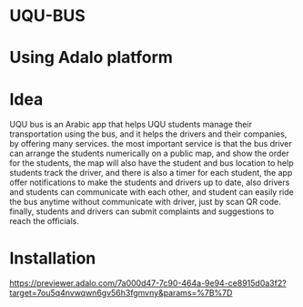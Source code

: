 # UQU-BUS
# Using Adalo platform
# Idea
UQU bus is an Arabic app that helps UQU students manage their transportation using the bus, and it helps the drivers and their companies, by offering many services. the most important service is that the bus driver can arrange the students numerically on a public map, and show the order for the students, the map will also have the student and bus location to help students track the driver, and there is also a timer for each student, the app offer notifications to make the students and drivers up to date, also drivers and students can communicate with each other, and student can easily ride the bus anytime without communicate with driver, just by scan QR code. finally, students and drivers can submit complaints and suggestions to reach the officials.

# Installation
https://previewer.adalo.com/7a000d47-7c90-464a-9e94-ce8915d0a3f2?target=7ou5q4nvwqwn6gv56h3fgmvny&params=%7B%7D
